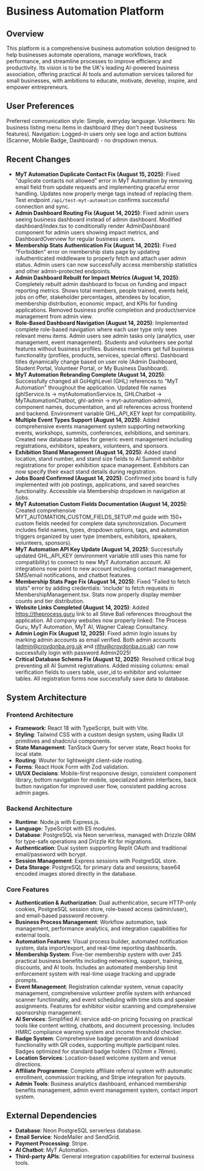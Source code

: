 # Business Automation Platform

## Overview
This platform is a comprehensive business automation solution designed to help businesses automate operations, manage workflows, track performance, and streamline processes to improve efficiency and productivity. Its vision is to be the UK's leading AI-powered business association, offering practical AI tools and automation services tailored for small businesses, with ambitions to educate, motivate, develop, inspire, and empower entrepreneurs.

## User Preferences
Preferred communication style: Simple, everyday language.
Volunteers: No business listing menu items in dashboard (they don't need business features).
Navigation: Logged-in users only see logo and action buttons (Scanner, Mobile Badge, Dashboard) - no dropdown menus.

## Recent Changes
- **MyT Automation Duplicate Contact Fix (August 15, 2025)**: Fixed "duplicate contacts not allowed" error in MyT Automation by removing email field from update requests and implementing graceful error handling. Updates now properly merge tags instead of replacing them. Test endpoint `/api/test-myt-automation` confirms successful connection and sync.
- **Admin Dashboard Routing Fix (August 14, 2025)**: Fixed admin users seeing business dashboard instead of admin dashboard. Modified dashboard/index.tsx to conditionally render AdminDashboard component for admin users showing impact metrics, and DashboardOverview for regular business users.
- **Membership Stats Authentication Fix (August 14, 2025)**: Fixed "Forbidden" error on membership stats page by updating isAuthenticated middleware to properly fetch and attach user admin status. Admin users can now successfully access membership statistics and other admin-protected endpoints.
- **Admin Dashboard Rebuilt for Impact Metrics (August 14, 2025)**: Completely rebuilt admin dashboard to focus on funding and impact reporting metrics. Shows total members, people trained, events held, jobs on offer, stakeholder percentages, attendees by location, membership distribution, economic impact, and KPIs for funding applications. Removed business profile completion and product/service management from admin view.
- **Role-Based Dashboard Navigation (August 14, 2025)**: Implemented complete role-based navigation where each user type only sees relevant menu items. Admin users see admin tasks only (analytics, user management, event management). Students and volunteers see portal features without business profiles. Business members get full business functionality (profiles, products, services, special offers). Dashboard titles dynamically change based on user role (Admin Dashboard, Student Portal, Volunteer Portal, or My Business Dashboard).
- **MyT Automation Rebranding Complete (August 14, 2025)**: Successfully changed all GoHighLevel (GHL) references to "MyT Automation" throughout the application. Updated file names (ghlService.ts → mytAutomationService.ts, GHLChatbot → MyTAutomationChatbot, ghl-admin → myt-automation-admin), component names, documentation, and all references across frontend and backend. Environment variable GHL_API_KEY kept for compatibility.
- **Multiple Event Types Support (August 14, 2025)**: Added comprehensive events management system supporting networking events, workshops, summits, conferences, exhibitions, and seminars. Created new database tables for generic event management including registrations, exhibitors, speakers, volunteers, and sponsors.
- **Exhibition Stand Management (August 14, 2025)**: Added stand location, stand number, and stand size fields to AI Summit exhibitor registrations for proper exhibition space management. Exhibitors can now specify their exact stand details during registration.
- **Jobs Board Confirmed (August 14, 2025)**: Confirmed jobs board is fully implemented with job postings, applications, and saved searches functionality. Accessible via Membership dropdown in navigation at /jobs.
- **MyT Automation Custom Fields Documentation (August 14, 2025)**: Created comprehensive MYT_AUTOMATION_CUSTOM_FIELDS_SETUP.md guide with 150+ custom fields needed for complete data synchronization. Document includes field names, types, dropdown options, tags, and automation triggers organized by user type (members, exhibitors, speakers, volunteers, sponsors).
- **MyT Automation API Key Update (August 14, 2025)**: Successfully updated GHL_API_KEY (environment variable still uses this name for compatibility) to connect to new MyT Automation account. All integrations now point to new account including contact management, SMS/email notifications, and chatbot features.
- **Membership Stats Page Fix (August 14, 2025)**: Fixed "Failed to fetch stats" error by adding credentials: 'include' to fetch requests in MembershipManagement.tsx. Stats now properly display member counts and tier distribution.
- **Website Links Completed (August 14, 2025)**: Added https://theprocess.guru link to all Steve Ball references throughout the application. All company websites now properly linked: The Process Guru, MyT Automation, MyT AI, Wagner Caleap Consultancy.
- **Admin Login Fix (August 12, 2025)**: Fixed admin login issues by marking admin accounts as email verified. Both admin accounts (admin@croydonba.org.uk and rithu@croydonba.co.uk) can now successfully login with password Admin2025!
- **Critical Database Schema Fix (August 12, 2025)**: Resolved critical bug preventing all AI Summit registrations. Added missing columns: email verification fields to users table, user_id to exhibitor and volunteer tables. All registration forms now successfully save data to database.

## System Architecture
### Frontend Architecture
- **Framework**: React 18 with TypeScript, built with Vite.
- **Styling**: Tailwind CSS with a custom design system, using Radix UI primitives and shadcn/ui components.
- **State Management**: TanStack Query for server state, React hooks for local state.
- **Routing**: Wouter for lightweight client-side routing.
- **Forms**: React Hook Form with Zod validation.
- **UI/UX Decisions**: Mobile-first responsive design, consistent component library, bottom navigation for mobile, specialized admin interfaces, back button navigation for improved user flow, consistent padding across admin pages.

### Backend Architecture
- **Runtime**: Node.js with Express.js.
- **Language**: TypeScript with ES modules.
- **Database**: PostgreSQL via Neon serverless, managed with Drizzle ORM for type-safe operations and Drizzle Kit for migrations.
- **Authentication**: Dual system supporting Replit OAuth and traditional email/password with bcrypt.
- **Session Management**: Express sessions with PostgreSQL store.
- **Data Storage**: PostgreSQL for primary data and sessions; base64 encoded images stored directly in the database.

### Core Features
- **Authentication & Authorization**: Dual authentication, secure HTTP-only cookies, PostgreSQL session store, role-based access (admin/user), and email-based password recovery.
- **Business Process Management**: Workflow automation, task management, performance analytics, and integration capabilities for external tools.
- **Automation Features**: Visual process builder, automated notification system, data import/export, and real-time reporting dashboards.
- **Membership System**: Five-tier membership system with over 245 practical business benefits including networking, support, training, discounts, and AI tools. Includes an automated membership limit enforcement system with real-time usage tracking and upgrade prompts.
- **Event Management**: Registration calendar system, venue capacity management, comprehensive volunteer profile system with enhanced scanner functionality, and event scheduling with time slots and speaker assignments. Features for exhibitor visitor scanning and comprehensive sponsorship management.
- **AI Services**: Simplified AI service add-on pricing focusing on practical tools like content writing, chatbots, and document processing. Includes HMRC compliance warning system and income threshold checker.
- **Badge System**: Comprehensive badge generation and download functionality with QR codes, supporting multiple participant roles. Badges optimized for standard badge holders (102mm x 76mm).
- **Location Services**: Location-based welcome system and venue directions.
- **Affiliate Programme**: Complete affiliate referral system with automatic enrollment, commission tracking, and Stripe integration for payouts.
- **Admin Tools**: Business analytics dashboard, enhanced membership benefits management, admin event management system, contact import system.

## External Dependencies
- **Database**: Neon PostgreSQL serverless database.
- **Email Service**: NodeMailer and SendGrid.
- **Payment Processing**: Stripe.
- **AI Chatbot**: MyT Automation.
- **Third-party APIs**: General integration capabilities for external business tools.